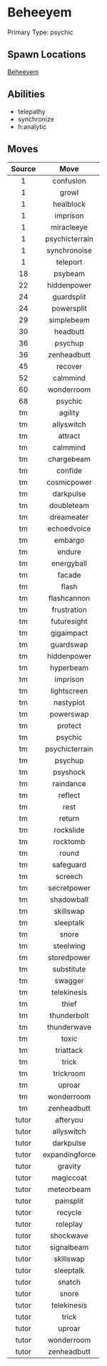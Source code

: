 # Beheeyem  
Primary Type: psychic  
  
## Spawn Locations  
[Beheeyem](/data/spawn_presets/beheeyem.md)  
  
## Abilities  
  * telepathy
  * synchronize
  * h:analytic
  
  
## Moves  
  
| Source | Move |  
|:---:|:---:|  
| 1 | confusion |  
| 1 | growl |  
| 1 | healblock |  
| 1 | imprison |  
| 1 | miracleeye |  
| 1 | psychicterrain |  
| 1 | synchronoise |  
| 1 | teleport |  
| 18 | psybeam |  
| 22 | hiddenpower |  
| 24 | guardsplit |  
| 24 | powersplit |  
| 29 | simplebeam |  
| 30 | headbutt |  
| 36 | psychup |  
| 36 | zenheadbutt |  
| 45 | recover |  
| 52 | calmmind |  
| 60 | wonderroom |  
| 68 | psychic |  
| tm | agility |  
| tm | allyswitch |  
| tm | attract |  
| tm | calmmind |  
| tm | chargebeam |  
| tm | confide |  
| tm | cosmicpower |  
| tm | darkpulse |  
| tm | doubleteam |  
| tm | dreameater |  
| tm | echoedvoice |  
| tm | embargo |  
| tm | endure |  
| tm | energyball |  
| tm | facade |  
| tm | flash |  
| tm | flashcannon |  
| tm | frustration |  
| tm | futuresight |  
| tm | gigaimpact |  
| tm | guardswap |  
| tm | hiddenpower |  
| tm | hyperbeam |  
| tm | imprison |  
| tm | lightscreen |  
| tm | nastyplot |  
| tm | powerswap |  
| tm | protect |  
| tm | psychic |  
| tm | psychicterrain |  
| tm | psychup |  
| tm | psyshock |  
| tm | raindance |  
| tm | reflect |  
| tm | rest |  
| tm | return |  
| tm | rockslide |  
| tm | rocktomb |  
| tm | round |  
| tm | safeguard |  
| tm | screech |  
| tm | secretpower |  
| tm | shadowball |  
| tm | skillswap |  
| tm | sleeptalk |  
| tm | snore |  
| tm | steelwing |  
| tm | storedpower |  
| tm | substitute |  
| tm | swagger |  
| tm | telekinesis |  
| tm | thief |  
| tm | thunderbolt |  
| tm | thunderwave |  
| tm | toxic |  
| tm | triattack |  
| tm | trick |  
| tm | trickroom |  
| tm | uproar |  
| tm | wonderroom |  
| tm | zenheadbutt |  
| tutor | afteryou |  
| tutor | allyswitch |  
| tutor | darkpulse |  
| tutor | expandingforce |  
| tutor | gravity |  
| tutor | magiccoat |  
| tutor | meteorbeam |  
| tutor | painsplit |  
| tutor | recycle |  
| tutor | roleplay |  
| tutor | shockwave |  
| tutor | signalbeam |  
| tutor | skillswap |  
| tutor | sleeptalk |  
| tutor | snatch |  
| tutor | snore |  
| tutor | telekinesis |  
| tutor | trick |  
| tutor | uproar |  
| tutor | wonderroom |  
| tutor | zenheadbutt |  
  
